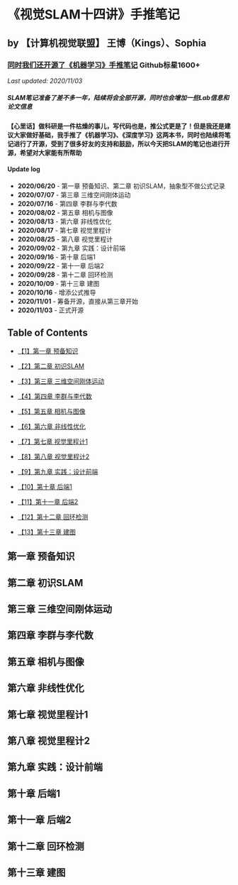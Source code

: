 # 《视觉SLAM十四讲》手推笔记

## by 【计算机视觉联盟】 王博（Kings）、Sophia

### [同时我们还开源了《机器学习》手推笔记](https://github.com/Sophia-11/Machine-Learning-Notes) Github标星1600+

*Last updated: 2020/11/03*

##### SLAM笔记准备了差不多一年，陆续将会全部开源，同时也会增加一些Lab信息和论文信息

#### 【心里话】做科研是一件枯燥的事儿，写代码也是，推公式更是了！但是我还是建议大家做好基础，我手推了《机器学习》、《深度学习》这两本书，同时也陆续将笔记进行了开源，受到了很多好友的支持和鼓励，所以今天把SLAM的笔记也进行开源，希望对大家能有所帮助

#### Update log

* **2020/06/20** - 第一章 预备知识、第二章 初识SLAM，抽象型不做公式记录
* **2020/07/07** - 第三章 三维空间刚体运动
* **2020/07/16** - 第四章 李群与李代数
* **2020/08/02** - 第五章 相机与图像
* **2020/08/13** - 第六章 非线性优化
* **2020/08/17** - 第七章 视觉里程计
* **2020/08/25** - 第八章 视觉里程计
* **2020/09/02** - 第九章 实践：设计前端
* **2020/09/16** - 第十章 后端1 
* **2020/09/22** - 第十一章 后端2 
* **2020/09/28** - 第十二章 回环检测
* **2020/10/09** - 第十三章 建图
* **2020/10/16** - 增添公式推导
* **2020/11/01** - 筹备开源，直接从第三章开始
* **2020/11/03** - 正式开源


## Table of Contents
- [【1】第一章 预备知识](https://github.com/Sophia-11/Awesome-SLAM)

- [【2】第二章 初识SLAM](https://github.com/Sophia-11/Awesome-SLAM)

- [【3】第三章 三维空间刚体运动](https://github.com/Sophia-11/Awesome-SLAM)

- [【4】第四章 李群与李代数](https://github.com/Sophia-11/Awesome-SLAM)

- [【5】第五章 相机与图像](https://github.com/Sophia-11/Awesome-SLAM)

- [【6】第六章 非线性优化](https://github.com/Sophia-11/Awesome-SLAM)

- [【7】第七章 视觉里程计1](https://github.com/Sophia-11/Awesome-SLAM)

- [【8】第八章 视觉里程计2](https://github.com/Sophia-11/Awesome-SLAM)

- [【9】第九章 实践：设计前端](https://github.com/Sophia-11/Awesome-SLAM)

- [【10】第十章 后端1 ](https://github.com/Sophia-11/Awesome-SLAM)

- [【11】第十一章 后端2 ](https://github.com/Sophia-11/Awesome-SLAM)

- [【12】第十二章 回环检测](https://github.com/Sophia-11/Awesome-SLAM)

- [【13】第十三章 建图](https://github.com/Sophia-11/Awesome-SLAM)



## 第一章 预备知识 

## 第二章 初识SLAM

## 第三章 三维空间刚体运动

## 第四章 李群与李代数

## 第五章 相机与图像

## 第六章 非线性优化

## 第七章 视觉里程计1

## 第八章 视觉里程计2

## 第九章 实践：设计前端

## 第十章 后端1 

## 第十一章 后端2 

## 第十二章 回环检测

## 第十三章 建图

